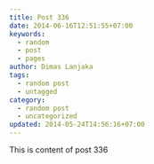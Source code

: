 ```yaml
---
title: Post 336
date: 2014-06-16T12:51:55+07:00
keywords:
  - random
  - post
  - pages
author: Dimas Lanjaka
tags:
  - random post
  - untagged
category:
  - random post
  - uncategorized
updated: 2014-05-24T14:56:16+07:00
---
```

This is content of post 336